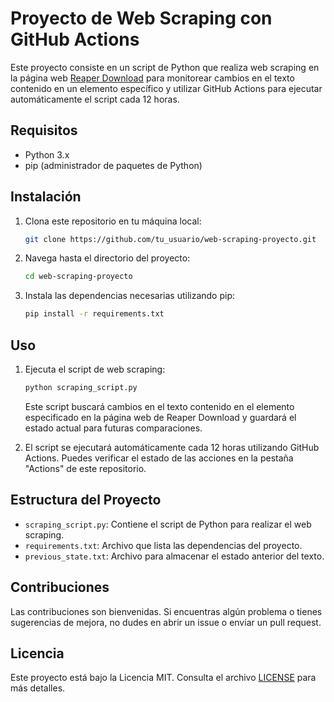 # Proyecto de Web Scraping con GitHub Actions

Este proyecto consiste en un script de Python que realiza web scraping en la página web [Reaper Download](https://www.reaper.fm/download.php) para monitorear cambios en el texto contenido en un elemento específico y utilizar GitHub Actions para ejecutar automáticamente el script cada 12 horas.

## Requisitos

- Python 3.x
- pip (administrador de paquetes de Python)

## Instalación

1. Clona este repositorio en tu máquina local:

   ```bash
   git clone https://github.com/tu_usuario/web-scraping-proyecto.git
   ```

2. Navega hasta el directorio del proyecto:

   ```bash
   cd web-scraping-proyecto
   ```

3. Instala las dependencias necesarias utilizando pip:

   ```bash
   pip install -r requirements.txt
   ```

## Uso

1. Ejecuta el script de web scraping:

   ```bash
   python scraping_script.py
   ```

   Este script buscará cambios en el texto contenido en el elemento especificado en la página web de Reaper Download y guardará el estado actual para futuras comparaciones.

2. El script se ejecutará automáticamente cada 12 horas utilizando GitHub Actions. Puedes verificar el estado de las acciones en la pestaña "Actions" de este repositorio.

## Estructura del Proyecto

- `scraping_script.py`: Contiene el script de Python para realizar el web scraping.
- `requirements.txt`: Archivo que lista las dependencias del proyecto.
- `previous_state.txt`: Archivo para almacenar el estado anterior del texto.

## Contribuciones

Las contribuciones son bienvenidas. Si encuentras algún problema o tienes sugerencias de mejora, no dudes en abrir un issue o enviar un pull request.

## Licencia

Este proyecto está bajo la Licencia MIT. Consulta el archivo [LICENSE](LICENSE) para más detalles.
